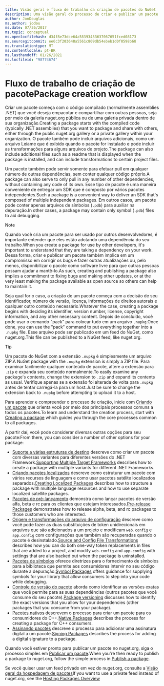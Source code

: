 ```yaml
---
title: Visão geral e fluxo de trabalho da criação de pacotes do NuGet
description: Uma visão geral do processo de criar e publicar um pacote do NuGet, com links para outras partes específicas do processo.
author: JonDouglas
ms.author: jodou
ms.date: 07/26/2017
ms.topic: conceptual
ms.openlocfilehash: d34f8e73dce64a58393433637067651fced08173
ms.sourcegitcommit: ee6c3f203648a5561c809db54ebeb1d0f0598b68
ms.translationtype: MT
ms.contentlocale: pt-BR
ms.lasthandoff: 01/26/2021
ms.locfileid: "98774674"
---
```

# <a name="package-creation-workflow"></a><span data-ttu-id="87472-103">Fluxo de trabalho de criação de pacote</span><span class="sxs-lookup"><span data-stu-id="87472-103">Package creation workflow</span></span>

<span data-ttu-id="87472-104">Criar um pacote começa com o código compilado (normalmente assemblies .NET) que você deseja empacotar e compartilhar com outras pessoas, seja por meio da galeria nuget.org pública ou de uma galeria privada dentro de sua organização.</span><span class="sxs-lookup"><span data-stu-id="87472-104">Creating a package starts with the compiled code (typically .NET assemblies) that you want to package and share with others, either through the public nuget.org gallery or a private gallery within your organization.</span></span> <span data-ttu-id="87472-105">O pacote também pode incluir arquivos adicionais, como um arquivo Leiame que é exibido quando o pacote for instalado e pode incluir as transformações para alguns arquivos de projeto.</span><span class="sxs-lookup"><span data-stu-id="87472-105">The package can also include additional files such as a readme that is displayed when the package is installed, and can include transformations to certain project files.</span></span>

<span data-ttu-id="87472-106">Um pacote também pode servir somente para efetuar pull em qualquer número de outras dependências, sem conter qualquer código próprio.</span><span class="sxs-lookup"><span data-stu-id="87472-106">A package can also serve to only pull in any number of other dependencies, without containing any code of its own.</span></span> <span data-ttu-id="87472-107">Esse tipo de pacote é uma maneira conveniente de entregar um SDK que é composto por vários pacotes independentes.</span><span class="sxs-lookup"><span data-stu-id="87472-107">Such a package is a convenient way to deliver an SDK that's composed of multiple independent packages.</span></span> <span data-ttu-id="87472-108">Em outros casos, um pacote pode conter apenas arquivos de símbolos (`.pdb`) para auxiliar na depuração.</span><span class="sxs-lookup"><span data-stu-id="87472-108">In other cases, a package may contain only symbol (`.pdb`) files to aid debugging.</span></span>

> [!Note]
> <span data-ttu-id="87472-109">Quando você cria um pacote para ser usado por outros desenvolvedores, é importante entender que eles estão adotando uma dependência do seu trabalho.</span><span class="sxs-lookup"><span data-stu-id="87472-109">When you create a package for use by other developers, it's important to understand that they are taking a dependency on your work.</span></span> <span data-ttu-id="87472-110">Dessa forma, criar e publicar um pacote também implica em um compromisso em corrigir os bugs e fazer outras atualizações ou, pelo menos, disponibilizar o pacote como software livre para que outras pessoas possam ajudar a mantê-lo.</span><span class="sxs-lookup"><span data-stu-id="87472-110">As such, creating and publishing a package also implies a commitment to fixing bugs and making other updates, or at the very least making the package available as open source so others can help to maintain it.</span></span>

<span data-ttu-id="87472-111">Seja qual for o caso, a criação de um pacote começa com a decisão de seu identificador, número de versão, licença, informações de direitos autorais e qualquer outro conteúdo necessário.</span><span class="sxs-lookup"><span data-stu-id="87472-111">Whatever the case, creating a package begins with deciding its identifier, version number, license, copyright information, and any other necessary content.</span></span> <span data-ttu-id="87472-112">Depois de concluído, você pode usar o comando "pack" para colocar tudo em um arquivo `.nupkg`.</span><span class="sxs-lookup"><span data-stu-id="87472-112">Once done, you can use the "pack" command to put everything together into a `.nupkg` file.</span></span> <span data-ttu-id="87472-113">Esse arquivo pode ser publicado em um feed do NuGet, como nuget.org.</span><span class="sxs-lookup"><span data-stu-id="87472-113">This file can be published to a NuGet feed, like nuget.org.</span></span>

> [!Tip]
> <span data-ttu-id="87472-114">Um pacote do NuGet com a extensão `.nupkg` é simplesmente um arquivo ZIP.</span><span class="sxs-lookup"><span data-stu-id="87472-114">A NuGet package with the `.nupkg` extension is simply a ZIP file.</span></span> <span data-ttu-id="87472-115">Para examinar facilmente qualquer conteúdo de pacote, altere a extensão para `.zip` e expanda seu conteúdo normalmente.</span><span class="sxs-lookup"><span data-stu-id="87472-115">To easily examine any package's contents, change the extension to `.zip` and expand its contents as usual.</span></span> <span data-ttu-id="87472-116">Verifique apenas se a extensão foi alterada de volta para `.nupkg` antes de tentar carregá-la para um host.</span><span class="sxs-lookup"><span data-stu-id="87472-116">Just be sure to change the extension back to `.nupkg` before attempting to upload it to a host.</span></span>

<span data-ttu-id="87472-117">Para aprender e compreender o processo de criação, inicie com [Criando um pacote](../create-packages/creating-a-package.md) que orienta você por meio dos principais processos comuns a todos os pacotes.</span><span class="sxs-lookup"><span data-stu-id="87472-117">To learn and understand the creation process, start with [Creating a package](../create-packages/creating-a-package.md) which guides you through the core processes common to all packages.</span></span>

<span data-ttu-id="87472-118">A partir daí, você pode considerar diversas outras opções para seu pacote:</span><span class="sxs-lookup"><span data-stu-id="87472-118">From there, you can consider a number of other options for your package:</span></span>

- <span data-ttu-id="87472-119">[Suporte a várias estruturas de destino](../create-packages/supporting-multiple-target-frameworks.md) descreve como criar um pacote com diversas variantes para diferentes versões do .NET Framework.</span><span class="sxs-lookup"><span data-stu-id="87472-119">[Supporting Multiple Target Frameworks](../create-packages/supporting-multiple-target-frameworks.md) describes how to create a package with multiple variants for different .NET Frameworks.</span></span>
- <span data-ttu-id="87472-120">[Criando pacotes localizados](../create-packages/creating-localized-packages.md) descreve como estruturar um pacote com vários recursos de linguagem e como usar pacotes satélite localizados separados.</span><span class="sxs-lookup"><span data-stu-id="87472-120">[Creating Localized Packages](../create-packages/creating-localized-packages.md) describes how to structure a package with multiple language resources and how to use separate localized satellite packages.</span></span>
- <span data-ttu-id="87472-121">[Pacotes de pré-lançamento](../create-packages/prerelease-packages.md) demonstra como lançar pacotes de versão alfa, beta e rc para os clientes que estejam interessados.</span><span class="sxs-lookup"><span data-stu-id="87472-121">[Pre-release Packages](../create-packages/prerelease-packages.md) demonstrates how to release alpha, beta, and rc packages to those customers who are interested.</span></span>
- <span data-ttu-id="87472-122">[Origem e transformações do arquivo de configuração](../create-packages/source-and-config-file-transformations.md) descreve como você pode fazer as duas substituições de token unidirecionais em arquivos que são adicionados a um projeto e modificam `web.config` e `app.config` com configurações que também são recuperadas quando o pacote é desinstalado.</span><span class="sxs-lookup"><span data-stu-id="87472-122">[Source and Config File Transformations](../create-packages/source-and-config-file-transformations.md) describes how you can do both one-way token replacements in files that are added to a project, and modify `web.config` and `app.config` with settings that are also backed out when the package is uninstalled.</span></span>
- <span data-ttu-id="87472-123">[Pacotes de símbolos](../create-packages/symbol-packages-snupkg.md) oferece diretrizes para o fornecimento de símbolos para a biblioteca que permite aos consumidores intervir no seu código durante a depuração.</span><span class="sxs-lookup"><span data-stu-id="87472-123">[Symbol Packages](../create-packages/symbol-packages-snupkg.md) offers guidance for supplying symbols for your library that allow consumers to step into your code while debugging.</span></span>
- <span data-ttu-id="87472-124">[Controle de versão do pacote](../concepts/package-versioning.md) aborda como identificar as versões exatas que você permite para as suas dependências (outros pacotes que você consume do seu pacote).</span><span class="sxs-lookup"><span data-stu-id="87472-124">[Package versioning](../concepts/package-versioning.md) discusses how to identify the exact versions that you allow for your dependencies (other packages that you consume from your package).</span></span>
- <span data-ttu-id="87472-125">[Pacotes nativos](../guides/native-packages.md) descrevem o processo para criar um pacote para os consumidores do C++.</span><span class="sxs-lookup"><span data-stu-id="87472-125">[Native Packages](../guides/native-packages.md) describes the process for creating a package for C++ consumers.</span></span>
- <span data-ttu-id="87472-126">[Assinando pacotes](../create-packages/sign-a-package.md) descreve o processo para adicionar uma assinatura digital a um pacote.</span><span class="sxs-lookup"><span data-stu-id="87472-126">[Signing Packages](../create-packages/sign-a-package.md) describes the process for adding a digital signature to a package.</span></span>

<span data-ttu-id="87472-127">Quando você estiver pronto para publicar um pacote no nuget.org, siga o processo simples em [Publicar um pacote](../nuget-org/publish-a-package.md).</span><span class="sxs-lookup"><span data-stu-id="87472-127">When you're then ready to publish a package to nuget.org, follow the simple process in [Publish a package](../nuget-org/publish-a-package.md).</span></span>

<span data-ttu-id="87472-128">Se você quiser usar um feed privado em vez do nuget.org, consulte a [Visão geral da hospedagem de pacotes](../hosting-packages/overview.md)</span><span class="sxs-lookup"><span data-stu-id="87472-128">If you want to use a private feed instead of nuget.org, see the [Hosting Packages Overview](../hosting-packages/overview.md)</span></span>
